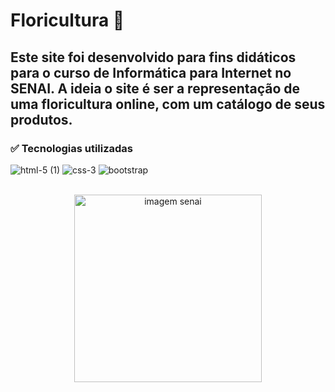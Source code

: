  # Floricultura :cherry_blossom:
## Este site foi desenvolvido para fins didáticos para o curso de Informática para Internet no SENAI. A ideia o site é ser a representação de uma floricultura online, com um catálogo de seus produtos.</p>
### :white_check_mark: Tecnologias utilizadas
![html-5 (1)](https://user-images.githubusercontent.com/112645202/236074328-13116229-bb95-4f17-bb7a-444d76cc8161.png)
![css-3](https://user-images.githubusercontent.com/112645202/236074412-0030194a-7939-40f4-a3aa-21ecdbf1b28b.png)
![bootstrap](https://user-images.githubusercontent.com/112645202/236074184-52a33037-abe8-45fb-a9c0-29d5e6345359.png)
<br></br>
<div align="center">
 <img src="https://cursostecnicostocantins.com.br/wp-content/uploads/2022/11/Logotipo-SENAI-Slogan-1024x382.png" alt="imagem senai" width="300px">
</div>



